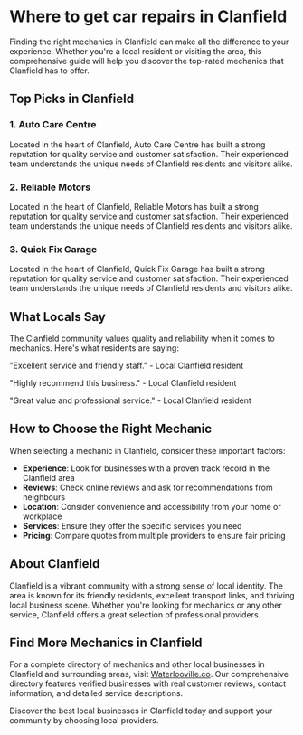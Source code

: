 # Where to get car repairs in Clanfield

Finding the right mechanics in Clanfield can make all the difference to your experience. Whether you're a local resident or visiting the area, this comprehensive guide will help you discover the top-rated mechanics that Clanfield has to offer.

## Top Picks in Clanfield

### 1. Auto Care Centre
Located in the heart of Clanfield, Auto Care Centre has built a strong reputation for quality service and customer satisfaction. Their experienced team understands the unique needs of Clanfield residents and visitors alike.

### 2. Reliable Motors
Located in the heart of Clanfield, Reliable Motors has built a strong reputation for quality service and customer satisfaction. Their experienced team understands the unique needs of Clanfield residents and visitors alike.

### 3. Quick Fix Garage
Located in the heart of Clanfield, Quick Fix Garage has built a strong reputation for quality service and customer satisfaction. Their experienced team understands the unique needs of Clanfield residents and visitors alike.

## What Locals Say

The Clanfield community values quality and reliability when it comes to mechanics. Here's what residents are saying:

"Excellent service and friendly staff." - Local Clanfield resident

"Highly recommend this business." - Local Clanfield resident

"Great value and professional service." - Local Clanfield resident

## How to Choose the Right Mechanic

When selecting a mechanic in Clanfield, consider these important factors:

- **Experience**: Look for businesses with a proven track record in the Clanfield area
- **Reviews**: Check online reviews and ask for recommendations from neighbours
- **Location**: Consider convenience and accessibility from your home or workplace
- **Services**: Ensure they offer the specific services you need
- **Pricing**: Compare quotes from multiple providers to ensure fair pricing

## About Clanfield

Clanfield is a vibrant community with a strong sense of local identity. The area is known for its friendly residents, excellent transport links, and thriving local business scene. Whether you're looking for mechanics or any other service, Clanfield offers a great selection of professional providers.

## Find More Mechanics in Clanfield

For a complete directory of mechanics and other local businesses in Clanfield and surrounding areas, visit [Waterlooville.co](https://waterlooville.co). Our comprehensive directory features verified businesses with real customer reviews, contact information, and detailed service descriptions.

Discover the best local businesses in Clanfield today and support your community by choosing local providers.

